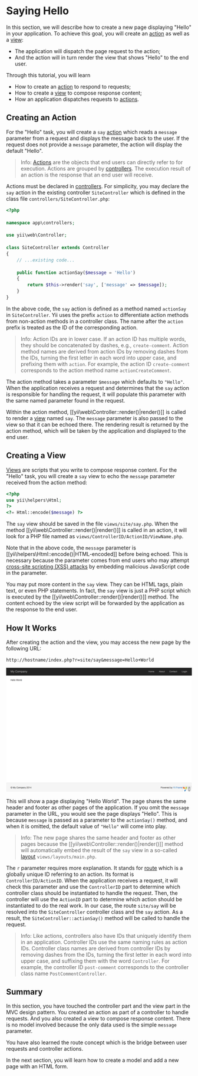 Saying Hello
============

In this section, we will describe how to create a new page displaying "Hello" in your application.
To achieve this goal, you will create an [action](structure-controllers.md) as well as
a [view](structure-views.md):

* The application will dispatch the page request to the action;
* And the action will in turn render the view that shows "Hello" to the end user.

Through this tutorial, you will learn

* How to create an [action](structure-controllers.md) to respond to requests;
* How to create a [view](structure-views.md) to compose response content;
* How an application dispatches requests to [actions](structure-controllers.md).


Creating an Action <a name="creating-action"></a>
------------------

For the "Hello" task, you will create a `say` [action](structure-controllers.md) which reads
a `message` parameter from a request and displays the message back to the user. If the request
does not provide a `message` parameter, the action will display the default "Hello".

> Info: [Actions](structure-controllers.md) are the objects that end users can directly refer to for
  execution. Actions are grouped by [controllers](structure-controllers.md). The execution result of
  an action is the response that an end user will receive.

Actions must be declared in [controllers](structure-controllers.md). For simplicity, you may
declare the `say` action in the existing controller `SiteController` which is defined
in the class file `controllers/SiteController.php`:

```php
<?php

namespace app\controllers;

use yii\web\Controller;

class SiteController extends Controller
{
    // ...existing code...

    public function actionSay($message = 'Hello')
    {
        return $this->render('say', ['message' => $message]);
    }
}
```

In the above code, the `say` action is defined as a method named `actionSay` in `SiteController`.
Yii uses the prefix `action` to differentiate action methods from non-action methods in a controller class.
The name after the `action` prefix is treated as the ID of the corresponding action.

> Info: Action IDs are in lower case. If an action ID has multiple words, they should be concatenated by dashes,
  e.g., `create-comment`. Action method names are derived from action IDs by removing dashes from the IDs,
  turning the first letter in each word into upper case, and prefixing them with `action`. For example,
  the action ID `create-comment` corresponds to the action method name `actionCreateComment`.

The action method takes a parameter `$message` which defaults to `"Hello"`. When the application
receives a request and determines that the `say` action is responsible for handling the request, it will
populate this parameter with the same named parameter found in the request.

Within the action method, [[yii\web\Controller::render()|render()]] is called to render
a [view](structure-views.md) named `say`. The `message` parameter is also passed to the view
so that it can be echoed there. The rendering result is returned by the action method, which will be taken
by the application and displayed to the end user.


Creating a View <a name="creating-view"></a>
---------------

[Views](structure-views.md) are scripts that you write to compose response content.
For the "Hello" task, you will create a `say` view to echo the `message` parameter received from the action method:

```php
<?php
use yii\helpers\Html;
?>
<?= Html::encode($message) ?>
```

The `say` view should be saved in the file `views/site/say.php`. When the method [[yii\web\Controller::render()|render()]]
is called in an action, it will look for a PHP file named as `views/ControllerID/ActionID/ViewName.php`.

Note that in the above code, the `message` parameter is [[yii\helpers\Html::encode()|HTML-encoded]]
before being echoed. This is necessary because the parameter comes from end users who may attempt
[cross-site scripting (XSS) attacks](http://en.wikipedia.org/wiki/Cross-site_scripting) by embedding
malicious JavaScript code in the parameter.

You may put more content in the `say` view. They can be HTML tags, plain text, or even PHP statements.
In fact, the `say` view is just a PHP script which is executed by the [[yii\web\Controller::render()|render()]] method.
The content echoed by the view script will be forwarded by the application as the response to the end user.


How It Works <a name="how-it-works"></a>
------------

After creating the action and the view, you may access the new page by the following URL:

```
http://hostname/index.php?r=site/say&message=Hello+World
```

![Hello World](images/start-hello-world.png)

This will show a page displaying "Hello World". The page shares the same header and footer as other pages of
the application. If you omit the `message` parameter in the URL, you would see the page displays "Hello".
This is because `message` is passed as a parameter to the `actionSay()` method, and when it is omitted,
the default value of `"Hello"` will come into play.

> Info: The new page shares the same header and footer as other pages because the [[yii\web\Controller::render()|render()]]
  method will automatically embed the result of the `say` view in a so-called [layout](structure-views.md) `views/layouts/main.php`.

The `r` parameter requires more explanation. It stands for [route](runtime-routing.md) which is a globally unique ID
referring to an action. Its format is `ControllerID/ActionID`. When the application receives
a request, it will check this parameter and use the `ControllerID` part to determine which controller
class should be instantiated to handle the request. Then, the controller will use the `ActionID` part
to determine which action should be instantiated to do the real work. In our case, the route `site/say`
will be resolved into the `SiteController` controller class and the `say` action. As a result,
the `SiteController::actionSay()` method will be called to handle the request.

> Info: Like actions, controllers also have IDs that uniquely identify them in an application.
  Controller IDs use the same naming rules as action IDs. Controller class names are derived from
  controller IDs by removing dashes from the IDs, turning the first letter in each word into upper case,
  and suffixing them with the word `Controller`. For example, the controller ID `post-comment` corresponds
  to the controller class name `PostCommentController`.


Summary <a name="summary"></a>
-------

In this section, you have touched the controller part and the view part in the MVC design pattern.
You created an action as part of a controller to handle requests. And you also created a view
to compose response content. There is no model involved because the only data used is the simple `message` parameter.

You have also learned the route concept which is the bridge between user requests and controller actions.

In the next section, you will learn how to create a model and add a new page with an HTML form.
